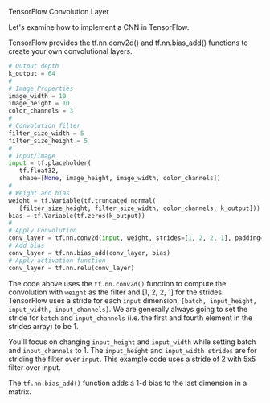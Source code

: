 TensorFlow Convolution Layer

Let's examine how to implement a CNN in TensorFlow.

TensorFlow provides the tf.nn.conv2d() and tf.nn.bias_add() functions to create your own convolutional layers.

 ```python
# Output depth
k_output = 64
#
# Image Properties
image_width = 10
image_height = 10
color_channels = 3
#
# Convolution filter
filter_size_width = 5
filter_size_height = 5
#
# Input/Image
input = tf.placeholder(
    tf.float32,
    shape=[None, image_height, image_width, color_channels])
#
# Weight and bias
weight = tf.Variable(tf.truncated_normal(
    [filter_size_height, filter_size_width, color_channels, k_output]))
bias = tf.Variable(tf.zeros(k_output))
#
# Apply Convolution
conv_layer = tf.nn.conv2d(input, weight, strides=[1, 2, 2, 1], padding='SAME')
# Add bias
conv_layer = tf.nn.bias_add(conv_layer, bias)
# Apply activation function
conv_layer = tf.nn.relu(conv_layer)
 ```

The code above uses the `tf.nn.conv2d()` function to compute the convolution with `weight` as the filter and [1, 2, 2, 1] for the strides. TensorFlow uses a stride for each `input` dimension, `[batch, input_height, input_width, input_channels]`. We are generally always going to set the stride for `batch` and `input_channels` (i.e. the first and fourth element in the strides array) to be 1.

You'll focus on changing `input_height` and `input_width` while setting batch and `input_channels` to 1. The `input_height` and `input_width strides` are for striding the filter over `input`. This example code uses a stride of 2 with 5x5 filter over input.

The `tf.nn.bias_add()` function adds a 1-d bias to the last dimension in a matrix.

